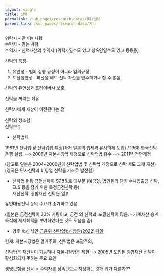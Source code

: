 ```yaml
---
layout: single
title: 신탁
permalink: /sub_pages/research-data/기타/신탁
parent_link: /sub_pages/research-data/기타
---
```


위탁자 - 맡기는 사람 <br/>
수탁자 - 맡는 사람 <br/>
수익자 - 신택재산의 수익자 (위탁자일수도 있고 상속인일수도 있고 등등등)

신탁의 특징
1. 유연성 - 법이 강행 규정이 아니라 임의규정
2. 도산절연성 - 파산을 해도 신탁 자산을 압수하거나 할 수 없음

[신탁의 유연성과 프라이버시 보호](https://www.ebc.com/kr/forex/8395.html)

신탁을 꺼리는 이유<br/>

신탁자에세 재산이 이전된다는 점 <br/>  
신탁의 생소함  <br/>
신탁보수  <br/>

- 신탁법제

1961년 신탁법 및 신탁업법 제정(과거 일본의 법제와 유사하게 도입) / 1968 한국신탁은행 설립. --> 2009년 자본시장법 제정으로 신탁업법 흡수 --> 2011년 전면개정

(참고로 일본은 2004~2006년에 신탁업법 및 신탁업 개정으로 신탁 제도 크게 개선) (영국은 민사신탁과 비영업 신탁을 기초로 발전함)

- 신탁업 현황
금전신탁이 97.8%로 대부분 (예금형, 법인들의 단기 수시입출금 신탁, ELS 등을 담기 위한 특정금전신탁 등)  
재산신탁, 종합재산 신탁은 일부

유언대용신탁 등의 수요가 증가하고 있음

(일본은 금전신탁이 30% 가량이고, 금전 외 신탁과, 포괄신탁이 많음. - 가계자산 승계목적에 세제혜택을 부여하였다는 것도 도움을 줌)


- 향후 혁신 방안
[금융위 신탁업혁신방안(2022)](https://www.fsc.go.kr/no010101/78704) [파일](https://www.fsc.go.kr/comm/getFile?srvcId=BBSTY1&upperNo=78704&fileTy=ATTACH&fileNo=11) 

현재: 자본시장법은 열거주의, 신탁법은 포괄주의,

신탁법은 재신탁이 가능하나 자본시장법은 제한. -> 2005년 도입된 종합재산 신탁이 활성화되지 못하는 주요 요인



생명보험금 신탁-> 수익자를 상속인으로 지정하는 것과 뭐가 다른가??